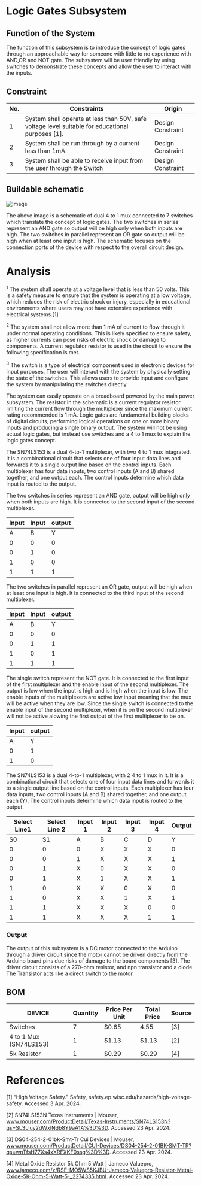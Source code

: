 # Logic Gates Subsystem

## Function of the System
The function of this subsystem is to introduce the concept of logic gates through an approachable way for someone with little to no experience with AND,OR and NOT gate. The subsystem will be user friendly by using switches to demonstrate these concepts and allow the user to interact with the inputs.


## Constraint

| No. | Constraints                                                           | Origin            |
| --- | --------------------------------------------------------------------- | ----------------- |
| 1   |  System shall operate at less than 50V, safe voltage level suitable for educational purposes [1].        | Design Constraint |
| 2   |System shall be run through by a current less than 1mA. | Design Constraint |
| 3   |System shall be able to receive input from the user through the Switch | Design Constraint |


## Buildable schematic

![image](https://github.com/abdoulm366/TTU-Capstone--Electrical-Class-Kit/assets/158105152/092a6536-49a5-4f77-97ab-1a412f9772d5)

The above image is a schematic of dual 4 to 1 mux connected to 7 switches which translate the concept of logic gates.  The two switches in series represent an AND gate so output will be high only when both inputs are high. The two switches in parallel represent an OR gate so output will be high when at least one input is high. The schematic focuses on the connection ports of the device with respect to the overall  circuit design.


# Analysis


<sup>1</sup>	The system shall operate at a voltage level that is less than 50 volts. This is a safety  measure to ensure that the system is operating at a low voltage, which reduces the risk of  electric shock or injury, especially in educational environments where users may not have  extensive experience with electrical systems.[1] 

<sup>2</sup> The system shall not allow more than 1 mA of current to flow through it under  normal operating conditions. This is likely specified to ensure safety, as higher currents  can pose risks of electric shock or damage to components. A current regulator resistor is used in the circuit to ensure the following specification is met.

<sup>3</sup> 	The switch is a type of electrical component used in electronic devices for input  purposes. The user will interact  with the system by physically setting the state of the switches. This allows users to provide input and configure the system by manipulating the switches directly. 


The system can easily operate on a breadboard powered by the main power subsystem. The resistor in the schematic is a current regulator resistor limiting the current flow through the multiplexer since the maximum current rating recommended is 1 mA. 
Logic gates are fundamental building blocks of digital circuits, performing logical  operations on one or more binary inputs and producing a single binary output. The system will not be using actual logic gates, but instead use switches and a 4 to 1 mux to explain the logic gates concept. 

The SN74LS153 is a dual 4-to-1 multiplexer, with two 4 to 1 mux intagrated. It is a combinational circuit that selects one of four input data lines and forwards it to a single output line based on the control inputs. Each multiplexer has four data inputs, two control inputs (A and B) shared together, and one output each. The control inputs determine which data input is routed to the output.

The two switches in series represent an AND gate, output will be high only when both inputs are high. It is connected to the second input of the second multiplexer.

| Input   | Input    | output   | 
| ------- | -------- | ---------|
| A       | B        | Y        |             
| 0       | 0        | 0        |
| 0       | 1        | 0        | 
| 1       | 0        | 0        | 
| 1       | 1        | 1        | 

The two switches in parallel represent an OR gate, output will be high when at least one input is high. It is connected to the third input of the second multiplexer. 

| Input   |   Input  | output   | 
| --------|----------| -------- |  
| A       | B        | Y        |             
| 0       | 0        | 0        |
| 0       | 1        | 1        | 
| 1       | 0        | 1        | 
| 1       | 1        | 1        | 

 The single switch represent the NOT gate.  It is connected to the first input of the first multiplexer and the enable input of the second multiplexer. The output is low when the input is high and is high when the input is low. The enable inputs of the multiplexers are active low input meaning that the mux will be active when they are low. Since the single switch is connected to the enable input of the second multiplexer, when it is on the second multiplexer will not be active alowing the first output of the first multiplexer to be on. 

| Input      |  output  | 
| ---------- | ---------|  
| A          | Y        |            
| 0          | 1        |            
| 1          | 0        |

The SN74LS153 is a dual 4-to-1 multiplexer, with 2 4 to 1 mux in it. It is a combinational circuit that selects one of four input data lines and forwards it to a single output line based on the control inputs. Each multiplexer has four data inputs, two control inputs (A and B) shared together, and one output each (Y). The control inputs determine which data input is routed to the output.

| Select Line1| Select Line 2|Input 1 |Input 2   |Input 3 | Input 4| Output |
|------|------|-----|-----|----|----|----|
| S0   | S1   | A   | B   |C   |D   |Y   |
| 0    | 0    | 0   |X |  X |X  | 0 |
| 0    | 0    | 1   |X | X |X   | 1 |
| 0    | 1    | X   |0 | X | X | 0 |
| 0    | 1    | X   |1 |  X |X  | 1  | 
| 1    | 0    | X   | X| 0  |X  |  0 |    
| 1    | 0    | X   | X   | 1  |X  | 1  |
| 1    | 1    | X |  X  |  X | 0  | 0  | 
| 1    | 1    | X  |  X|  X | 1  |1  |           



### Output
The output of this subsystem is a DC motor connected to the Arduino through a driver circuit since the motor cannot be driven directly from the Arduino board pins due risks of damage to the board components [3]. The driver circuit consists of a 270-ohm resistor, and npn transistor and a diode. The Transistor acts like a direct switch to the motor. 

## BOM
| DEVICE                | Quantity | Price Per Unit | Total Price | Source |
| --------------------- | -------- | -------------- | ----------- | -------| 
| Switches              | 7        | $0.65          |4.55         | [3] |
| 4 to 1 Mux (SN74LS153)| 1        | $1.13          | $1.13       | [2] |
|  5k Resistor          | 1        | $0.29          | $0.29        |  [4]    |

# References

[1]  “High Voltage Safety.” Safety, safety.ep.wisc.edu/hazards/high-voltage-safety. Accessed 3 Apr. 2024.

[2] SN74LS153N Texas Instruments | Mouser, www.mouser.com/ProductDetail/Texas-Instruments/SN74LS153N?qs=SL3LIuy2dWxINdb8Y9aA1A%3D%3D. Accessed 23 Apr. 2024. 

[3] DS04-254-2-01bk-Smt-Tr Cui Devices | Mouser, www.mouser.com/ProductDetail/CUI-Devices/DS04-254-2-01BK-SMT-TR?qs=wnTfsH77Xs4xXRFXKF0ssg%3D%3D. Accessed 23 Apr. 2024. 

[4] Metal Oxide Resistor 5k Ohm 5 Watt | Jameco Valuepro, www.jameco.com/z/RSF-MO5WS5KJBU-Jameco-Valuepro-Resistor-Metal-Oxide-5K-Ohm-5-Watt-5-_2274335.html. Accessed 23 Apr. 2024. 
